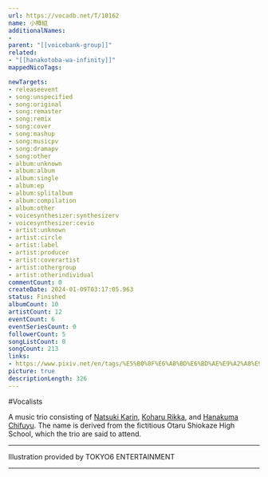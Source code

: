 ```yaml
---
url: https://vocadb.net/T/10162
name: 小樽組
additionalNames: 
- 
parent: "[[voicebank-group]]"
related:
- "[[hanakotoba-wa-infinity]]"
mappedNicoTags:

newTargets:
- releaseevent
- song:unspecified
- song:original
- song:remaster
- song:remix
- song:cover
- song:mashup
- song:musicpv
- song:dramapv
- song:other
- album:unknown
- album:album
- album:single
- album:ep
- album:splitalbum
- album:compilation
- album:other
- voicesynthesizer:synthesizerv
- voicesynthesizer:cevio
- artist:unknown
- artist:circle
- artist:label
- artist:producer
- artist:coverartist
- artist:othergroup
- artist:otherindividual
commentCount: 0
createDate: 2024-01-09T03:17:05.963
status: Finished
albumCount: 10
artistCount: 12
eventCount: 6
eventSeriesCount: 0
followerCount: 5
songListCount: 0
songCount: 213
links: 
- https://www.pixiv.net/en/tags/%E5%B0%8F%E6%A8%BD%E6%BD%AE%E9%A2%A8%E9%AB%98%E6%A0%A1
picture: true
descriptionLength: 326
---
```


#Vocalists

A music trio consisting of [Natsuki Karin](https://vocadb.net/Ar/94959), [Koharu Rikka](https://vocadb.net/Ar/85853), and [Hanakuma Chifuyu](https://vocadb.net/Ar/103592). The name is derived from the fictitious Otaru Shiokaze High School, which the trio are said to attend.

___

Illustration provided by TOKYO6 ENTERTAINMENT

---

